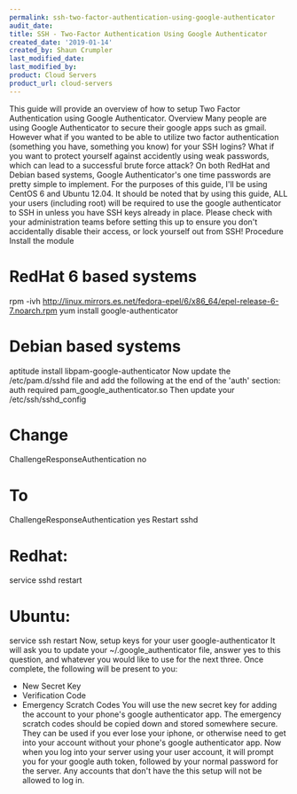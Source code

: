 ```yaml
---
permalink: ssh-two-factor-authentication-using-google-authenticator
audit_date:
title: SSH - Two-Factor Authentication Using Google Authenticator
created_date: '2019-01-14'
created_by: Shaun Crumpler
last_modified_date: 
last_modified_by: 
product: Cloud Servers
product_url: cloud-servers
---
```


This guide will provide an overview of how to setup Two Factor Authentication using Google Authenticator.
Overview
Many people are using Google Authenticator to secure their google apps such as gmail. However what if you wanted to be able to utilize two factor authentication (something you have, something you know) for your SSH logins? What if you want to protect yourself against accidently using weak passwords, which can lead to a successful brute force attack?
On both RedHat and Debian based systems, Google Authenticator's one time passwords are pretty simple to implement. For the purposes of this guide, I'll be using CentOS 6 and Ubuntu 12.04.
It should be noted that by using this guide, ALL your users (including root) will be required to use the google authenticator to SSH in unless you have SSH keys already in place. Please check with your administration teams before setting this up to ensure you don't accidentally disable their access, or lock yourself out from SSH!
Procedure
Install the module
# RedHat 6 based systems
rpm -ivh http://linux.mirrors.es.net/fedora-epel/6/x86_64/epel-release-6-7.noarch.rpm
yum install google-authenticator
# Debian based systems
aptitude install libpam-google-authenticator
Now update the /etc/pam.d/sshd file and add the following at the end of the 'auth' section:
auth required pam_google_authenticator.so
Then update your /etc/ssh/sshd_config
# Change
ChallengeResponseAuthentication no
# To
ChallengeResponseAuthentication yes
Restart sshd
# Redhat: 
service sshd restart
# Ubuntu: 
service ssh restart
Now, setup keys for your user
google-authenticator
It will ask you to update your ~/.google_authenticator file, answer yes to this question, and whatever you would like to use for the next three. Once complete, the following will be present to you:
* New Secret Key
* Verification Code 
* Emergency Scratch Codes
You will use the new secret key for adding the account to your phone's google authenticator app. The emergency scratch codes should be copied down and stored somewhere secure. They can be used if you ever lose your iphone, or otherwise need to get into your account without your phone's google authenticator app.
Now when you log into your server using your user account, it will prompt you for your google auth token, followed by your normal password for the server. Any accounts that don't have the this setup will not be allowed to log in.
